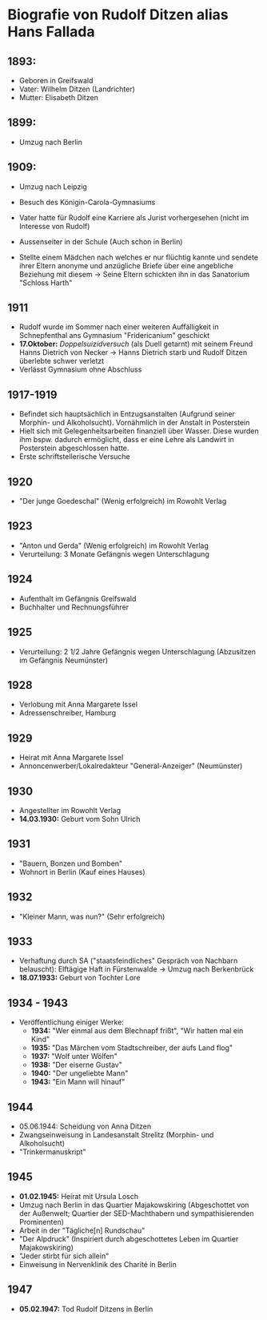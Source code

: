 Biografie von Rudolf Ditzen alias Hans Fallada
==============================================

1893:
-----

-   Geboren in Greifswald
-   Vater: Wilhelm Ditzen (Landrichter)
-   Mutter: Elisabeth Ditzen

1899:
-----

-   Umzug nach Berlin

1909:
-----

-   Umzug nach Leipzig
-   Besuch des Königin-Carola-Gymnasiums
-   Vater hatte für Rudolf eine Karriere als Jurist vorhergesehen (nicht
    im Interesse von Rudolf)
-   Aussenseiter in der Schule (Auch schon in Berlin)

-   Stellte einem Mädchen nach welches er nur flüchtig kannte und
    sendete ihrer Eltern anonyme und anzügliche Briefe über eine
    angebliche Beziehung mit diesem → Seine Eltern schickten ihn in das
    Sanatorium "Schloss Harth"

1911
----

-   Rudolf wurde im Sommer nach einer weiteren Auffälligkeit in
    Schnepfenthal ans Gymnasium "Fridericanium" geschickt
-   **17.Oktober:** *Doppelsuizidversuch* (als Duell getarnt) mit seinem
    Freund Hanns Dietrich von Necker → Hanns Dietrich starb und Rudolf
    Ditzen überlebte schwer verletzt
-   Verlässt Gymnasium ohne Abschluss

1917-1919
---------

-   Befindet sich hauptsächlich in Entzugsanstalten (Aufgrund seiner
    Morphin- und Alkoholsucht). Vornähmlich in der Anstalt in
    Posterstein
-   Hielt sich mit Gelegenheitsarbeiten finanziell über Wasser. Diese
    wurden ihm bspw. dadurch ermöglicht, dass er eine Lehre als Landwirt
    in Posterstein abgeschlossen hatte.
-   Erste schriftstellerische Versuche

1920
----

-   "Der junge Goedeschal" (Wenig erfolgreich) im Rowohlt Verlag

1923
----

-   "Anton und Gerda" (Wenig erfolgreich) im Rowohlt Verlag
-   Verurteilung: 3 Monate Gefängnis wegen Unterschlagung

1924
----

-   Aufenthalt im Gefängnis Greifswald
-   Buchhalter und Rechnungsführer

1925
----

-   Verurteilung: 2 1/2 Jahre Gefängnis wegen Unterschlagung (Abzusitzen
    im Gefängnis Neumünster)

1928
----

-   Verlobung mit Anna Margarete Issel
-   Adressenschreiber, Hamburg

1929
----

-   Heirat mit Anna Margarete Issel
-   Annoncenwerber/Lokalredakteur "General-Anzeiger" (Neumünster)

1930
----

-   Angestellter im Rowohlt Verlag
-   **14.03.1930:** Geburt vom Sohn Ulrich

1931
----

-   "Bauern, Bonzen und Bomben"
-   Wohnort in Berlin (Kauf eines Hauses)

1932
----

-   "Kleiner Mann, was nun?" (Sehr erfolgreich)

1933
----

-   Verhaftung durch SA ("staatsfeindliches" Gespräch von Nachbarn
    belauscht): Elftägige Haft in Fürstenwalde → Umzug nach Berkenbrück
-   **18.07.1933:** Geburt von Tochter Lore

1934 - 1943
-----------

-   Veröffentlichung einiger Werke:
    -   **1934:** "Wer einmal aus dem Blechnapf frißt", "Wir hatten mal
        ein Kind"
    -   **1935:** "Das Märchen vom Stadtschreiber, der aufs Land flog"
    -   **1937:** "Wolf unter Wölfen"
    -   **1938:** "Der eiserne Gustav"
    -   **1940:** "Der ungeliebte Mann"
    -   **1943:** "Ein Mann will hinauf"

1944
----

-   05.06.1944: Scheidung von Anna Ditzen
-   Zwangseinweisung in Landesanstalt Strelitz (Morphin- und
    Alkoholsucht)
-   "Trinkermanuskript"

1945
----

-   **01.02.1945:** Heirat mit Ursula Losch
-   Umzug nach Berlin in das Quartier Majakowskiring (Abgeschottet von
    der Außenwelt; Quartier der SED-Machthabern und sympathisierenden
    Prominenten)
-   Arbeit in der "Tägliche[n] Rundschau"
-   "Der Alpdruck" (Inspiriert durch abgeschottetes Leben im Quartier
    Majakowskiring)
-   "Jeder stirbt für sich allein"
-   Einweisung in Nervenklinik des Charité in Berlin

1947
----

-   **05.02.1947:** Tod Rudolf Ditzens in Berlin

